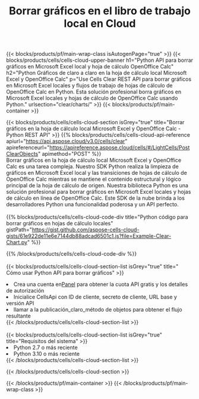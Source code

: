 ﻿---
title:  Borrar gráficos en el libro de trabajo local en Cloud
description:  API y SDK en la nube para borrar gráficos en Microsoft Excel y OpenOffice Calc. Gráficos claros en hojas de cálculo locales por Cells Cloud API. SDK admite tipos de lenguajes de desarrollo. Incluyen Android, C#, Go, Java, NodeJS, Perl, PHP, Python, Ruby y Swift.
url: /sv/python/clear/charts/
---
{{< blocks/products/pf/main-wrap-class isAutogenPage="true" >}}
{{< blocks/products/cells/cells-cloud-upper-banner h1="Python API para borrar gráficos en Microsoft Excel local y hoja de cálculo OpenOffice Calc" h2="Python Gráficos de claro a claro en la hoja de cálculo local Microsoft Excel y OpenOffice Calc" p="Use Cells Clear REST API para borrar gráficos en Microsoft Excel locales y flujos de trabajo de hojas de cálculo de OpenOffice Calc en Python. Esta solución profesional borra gráficos en Microsoft Excel locales y hojas de cálculo de OpenOffice Calc usando Python." urlsection="clear/charts/" >}}
{{< blocks/products/pf/main-container >}}

{{< blocks/products/cells/cells-cloud-section isGrey="true" title="Borrar gráficos en la hoja de cálculo local Microsoft Excel y OpenOffice Calc - Python REST API" >}}
{{% blocks/products/cells/cells-cloud-api-reference apiurl="https://api.aspose.cloud/v3.0/cells/clear" apireferenceurl="https://apireference.aspose.cloud/cells/#/LightCells/PostClearObjects" apimethod="POST" %}}
<br/>
Borrar gráficos en la hoja de cálculo local Microsoft Excel y OpenOffice Calc es una tarea compleja. Nuestro SDK Python realiza la limpieza de gráficos en Microsoft Excel local y las transiciones de hojas de cálculo de OpenOffice Calc mientras se mantiene el contenido estructural y lógico principal de la hoja de cálculo de origen. Nuestra biblioteca Python es una solución profesional para borrar gráficos en Microsoft Excel locales y hojas de cálculo en línea de OpenOffice Calc. Este SDK de la nube brinda a los desarrolladores Python una funcionalidad poderosa y un API perfecto.
<br/>
<br/>
{{% blocks/products/cells/cells-cloud-code-div title="Python código para borrar gráficos en hojas de cálculo locales" gistPath="https://gist.github.com/aspose-cells-cloud-gists/61e922de11e6e7144db88adcad6501c1.js?file=Example-Clear-Chart.py" %}}
  
{{% /blocks/products/cells/cells-cloud-code-div %}}
<br/>
<br/>
{{< blocks/products/cells/cells-cloud-section-list isGrey="true" title=" Cómo usar Python API para borrar gráficos" >}}
<li> Crea una cuenta en<a href="https://dashboard.aspose.cloud/">Panel</a> para obtener la cuota API gratis y los detalles de autorización</li>
<li>Inicialice CellsApi con ID de cliente, secreto de cliente, URL base y versión API</li>
<li>llamar a la publicación_claro_método de objetos para obtener el flujo resultante</li>
{{< /blocks/products/cells/cells-cloud-section-list >}}
<br/>
<br/>
{{< blocks/products/cells/cells-cloud-section-list isGrey="true" title="Requisitos del sistema" >}}
<li>Python 2.7 o más reciente</li>
<li>Python 3.10 o más reciente</li>
{{< /blocks/products/cells/cells-cloud-section-list >}}

{{< /blocks/products/cells/cells-cloud-section >}}

{{< /blocks/products/pf/main-container >}}
{{< /blocks/products/pf/main-wrap-class >}}
